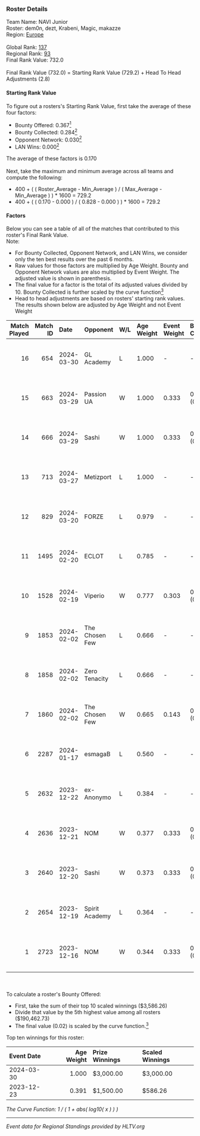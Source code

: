 ### Roster Details<br />
Team Name: NAVI Junior<br />
Roster: dem0n, dezt, Krabeni, Magic, makazze<br />
Region: [Europe]( ../standings_europe.md)<br />
<br />
Global Rank: [137](../standings_global.md)<br />
Regional Rank: [93]( ../standings_europe.md)<br />
Final Rank Value:  732.0<br />
<br />
Final Rank Value (732.0) = Starting Rank Value (729.2) + Head To Head Adjustments (2.8)<br />

#### Starting Rank Value<br />
To figure out a rosters's Starting Rank Value, first take the average of these four factors:<br />
- Bounty Offered: 0.367[<sup>1</sup>](#table2)
- Bounty Collected: 0.284[<sup>2</sup>](#table1)
- Opponent Network: 0.030[<sup>2</sup>](#table1)
- LAN Wins: 0.000[<sup>2</sup>](#table1)

The average of these factors is 0.170<br />
<br />
Next, take the maximum and minimum average across all teams and compute the following:<br />
- 400 + ( ( Roster_Average - Min_Average ) / ( Max_Average - Min_Average ) ) * 1600 = 729.2
- 400 + ( ( 0.170 - 0.000 ) / ( 0.828 - 0.000 ) ) * 1600 = 729.2


#### Factors<br />
Below you can see a table of all of the matches that contributed to this roster's Final Rank Value.<br />
Note:<br />

- For Bounty Collected, Opponent Network, and LAN Wins, we consider only the ten best results over the past 6 months.
- Raw values for those factors are multiplied by Age Weight. Bounty and Opponent Network values are also multiplied by Event Weight. The adjusted value is shown in parenthesis.
- The final value for a factor is the total of its adjusted values divided by 10. Bounty Collected is further scaled by the curve function[<sup>3</sup>](#curveFunction)
- Head to head adjustments are based on rosters' starting rank values. The results shown below are adjusted by Age Weight and not Event Weight
<span id="table1"></span><br />


| Match Played | Match ID | Date       | Opponent       | W/L | Age Weight | Event Weight | Bounty Collected | Opponent Network | LAN Wins  | H2H Adj. | Roster                                   |
| -: | -: | :- | :- | :- | :- | :- | :- | :- | :- | -: | :- |
|           16 |      654 | 2024-03-30 | GL Academy     | L   | 1.000      | -            | -                | -                | -         |   -14.75 | dem0n, dezt, Krabeni, Magic, makazze     |
|           15 |      663 | 2024-03-29 | Passion UA     | W   | 1.000      | 0.333        | 0.031 (0.010)    | 0.625 (0.208)    | 0 (0.000) |    20.16 | dem0n, dezt, Krabeni, Magic, makazze     |
|           14 |      666 | 2024-03-29 | Sashi          | W   | 1.000      | 0.333        | 0.051 (0.017)    | 0.093 (0.031)    | 0 (0.000) |    17.46 | dem0n, dezt, Krabeni, Magic, makazze     |
|           13 |      713 | 2024-03-27 | Metizport      | L   | 1.000      | -            | -                | -                | -         |    -4.60 | dem0n, dezt, Krabeni, Magic, makazze     |
|           12 |      829 | 2024-03-20 | FORZE          | L   | 0.979      | -            | -                | -                | -         |    -4.57 | dem0n, froz1k, Krabeni, Magic, makazze   |
|           11 |     1495 | 2024-02-20 | ECLOT          | L   | 0.785      | -            | -                | -                | -         |    -3.99 | alkarenn, dem0n, Krabeni, Magic, makazze |
|           10 |     1528 | 2024-02-19 | Viperio        | W   | 0.777      | 0.303        | 0.000 (0.000)    | 0.056 (0.013)    | 0 (0.000) |     6.46 | alkarenn, dem0n, Krabeni, Magic, makazze |
|            9 |     1853 | 2024-02-02 | The Chosen Few | L   | 0.666      | -            | -                | -                | -         |   -10.80 | dem0n, fnl, Krabeni, Magic, makazze      |
|            8 |     1858 | 2024-02-02 | Zero Tenacity  | L   | 0.666      | -            | -                | -                | -         |    -8.66 | dem0n, fnl, Krabeni, Magic, makazze      |
|            7 |     1860 | 2024-02-02 | The Chosen Few | W   | 0.665      | 0.143        | 0.004 (0.000)    | 0.340 (0.032)    | 0 (0.000) |    10.01 | dem0n, fnl, Krabeni, Magic, makazze      |
|            6 |     2287 | 2024-01-17 | esmagaB        | L   | 0.560      | -            | -                | -                | -         |    -8.12 | dem0n, fnl, Krabeni, Magic, makazze      |
|            5 |     2632 | 2023-12-22 | ex-Anonymo     | L   | 0.384      | -            | -                | -                | -         |    -5.34 | dem0n, fnl, Krabeni, Magic, makazze      |
|            4 |     2636 | 2023-12-21 | NOM            | W   | 0.377      | 0.333        | 0.003 (0.000)    | 0.044 (0.006)    | 0 (0.000) |     5.03 | dem0n, fnl, Krabeni, Magic, makazze      |
|            3 |     2640 | 2023-12-20 | Sashi          | W   | 0.373      | 0.333        | 0.017 (0.002)    | 0.062 (0.008)    | 0 (0.000) |     5.61 | dem0n, fnl, Krabeni, Magic, makazze      |
|            2 |     2654 | 2023-12-19 | Spirit Academy | L   | 0.364      | -            | -                | -                | -         |    -5.58 | dem0n, fnl, Krabeni, Magic, makazze      |
|            1 |     2723 | 2023-12-16 | NOM            | W   | 0.344      | 0.333        | 0.003 (0.000)    | 0.044 (0.005)    | 0 (0.000) |     4.50 | dem0n, fnl, Krabeni, Magic, makazze      |

<br />
<span id="table2"></span><br />
To calculate a roster's Bounty Offered:<br />

- First, take the sum of their top 10 scaled winnings ($3,586.26)
- Divide that value by the 5th highest value among all rosters ($190,462.73)
- The final value (0.02) is scaled by the curve function.[<sup>3</sup>](#curveFunction)

Top ten winnings for this roster:<br />

| Event Date | Age Weight | Prize Winnings | Scaled Winnings |
| :- | -: | :- | :- |
| 2024-03-30 |      1.000 | $3,000.00      | $3,000.00       |
| 2023-12-23 |      0.391 | $1,500.00      | $586.26         |


<span id="curveFunction"></span>_The Curve Function: 1 / ( 1 + abs( log10( x ) ) )_<br />

---
_Event data for Regional Standings provided by HLTV.org_<br />
